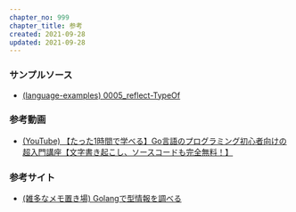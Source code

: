 ```yaml
---
chapter_no: 999
chapter_title: 参考
created: 2021-09-28
updated: 2021-09-28
---
```

### サンプルソース
- [(language-examples) 0005_reflect-TypeOf](https://github.com/fumokmm/language-examples/tree/main/Go/0005_reflect-TypeOf)

### 参考動画
- [(YouTube) 【たった1時間で学べる】Go言語のプログラミング初心者向けの超入門講座【文字書き起こし、ソースコードも完全無料！】](https://www.youtube.com/watch?v=kPXfMFJ0oIE)

### 参考サイト
- [(雑多なメモ置き場) Golangで型情報を調べる](https://y0m0r.hateblo.jp/entry/20140413/1397397593)
